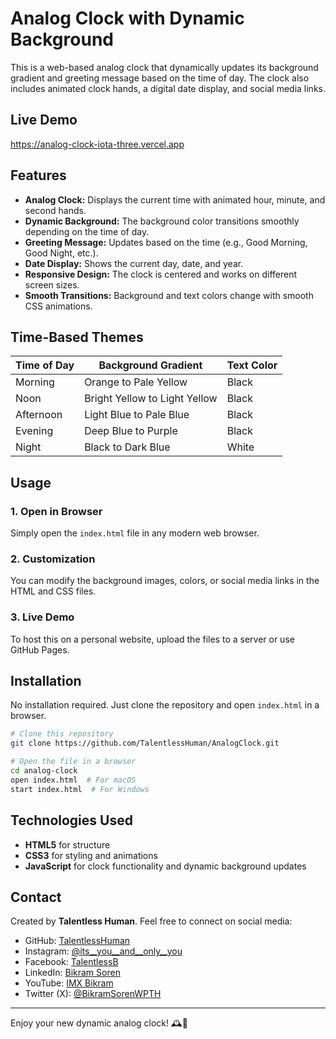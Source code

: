 # Analog Clock with Dynamic Background

This is a web-based analog clock that dynamically updates its background gradient and greeting message based on the time of day. The clock also includes animated clock hands, a digital date display, and social media links.

## Live Demo
https://analog-clock-iota-three.vercel.app
## Features

- **Analog Clock:** Displays the current time with animated hour, minute, and second hands.
- **Dynamic Background:** The background color transitions smoothly depending on the time of day.
- **Greeting Message:** Updates based on the time (e.g., Good Morning, Good Night, etc.).
- **Date Display:** Shows the current day, date, and year.
- **Responsive Design:** The clock is centered and works on different screen sizes.
- **Smooth Transitions:** Background and text colors change with smooth CSS animations.

## Time-Based Themes

| Time of Day |      Background Gradient      | Text Color |
|-------------|-------------------------------|------------|
| Morning     | Orange to Pale Yellow         | Black      |
| Noon        | Bright Yellow to Light Yellow | Black      |
| Afternoon   | Light Blue to Pale Blue       | Black      |
| Evening     | Deep Blue to Purple           | Black      |
| Night       | Black to Dark Blue            | White      |

## Usage

### 1. Open in Browser
Simply open the `index.html` file in any modern web browser.

### 2. Customization
You can modify the background images, colors, or social media links in the HTML and CSS files.

### 3. Live Demo
To host this on a personal website, upload the files to a server or use GitHub Pages.

## Installation

No installation required. Just clone the repository and open `index.html` in a browser.

```sh
# Clone this repository
git clone https://github.com/TalentlessHuman/AnalogClock.git

# Open the file in a browser
cd analog-clock
open index.html  # For macOS
start index.html  # For Windows
```

## Technologies Used

- **HTML5** for structure
- **CSS3** for styling and animations
- **JavaScript** for clock functionality and dynamic background updates

## Contact

Created by **Talentless Human**. Feel free to connect on social media:

- GitHub: [TalentlessHuman](https://github.com/TalentlessHuman)
- Instagram: [@its__you__and__only__you](https://www.instagram.com/its__you__and__only__you?igsh=emR6ZzAyenoyaGN2)
- Facebook: [TalentlessB](https://www.facebook.com/TalentlessB)
- LinkedIn: [Bikram Soren](https://www.linkedin.com/in/bikram-soren-9260ba254)
- YouTube: [IMX Bikram](https://www.youtube.com/@imx-bikram)
- Twitter (X): [@BikramSorenWPTH](https://twitter.com/@BikramSorenWPTH)

---

Enjoy your new dynamic analog clock! 🕰️🚀

